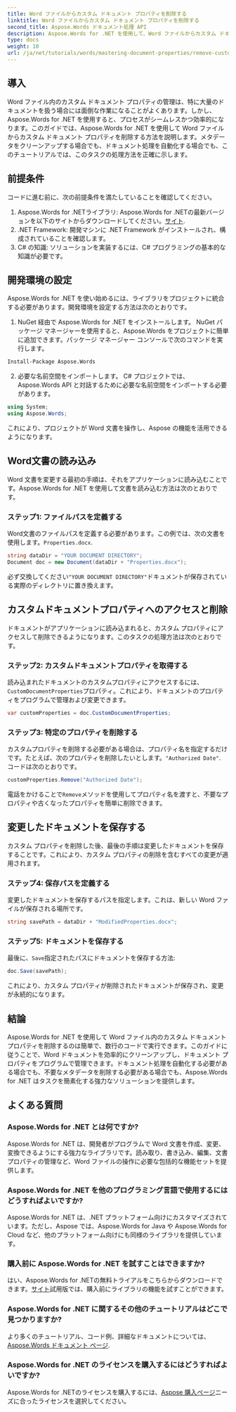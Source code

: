 ```yaml
---
title: Word ファイルからカスタム ドキュメント プロパティを削除する
linktitle: Word ファイルからカスタム ドキュメント プロパティを削除する
second_title: Aspose.Words ドキュメント処理 API
description: Aspose.Words for .NET を使用して、Word ファイルからカスタム ドキュメント プロパティを削除する方法を学びます。この詳細なガイドでは、ドキュメント メタデータを効率的にクリーンアップし、ドキュメント管理と自動化にかかる時間を節約するための手順を段階的に説明します。
type: docs
weight: 10
url: /ja/net/tutorials/words/mastering-document-properties/remove-custom-document-properties-in-word-files/
---
```

## 導入

Word ファイル内のカスタム ドキュメント プロパティの管理は、特に大量のドキュメントを扱う場合には面倒な作業になることがよくあります。しかし、Aspose.Words for .NET を使用すると、プロセスがシームレスかつ効率的になります。このガイドでは、Aspose.Words for .NET を使用して Word ファイルからカスタム ドキュメント プロパティを削除する方法を説明します。メタデータをクリーンアップする場合でも、ドキュメント処理を自動化する場合でも、このチュートリアルでは、このタスクの処理方法を正確に示します。

## 前提条件

コードに進む前に、次の前提条件を満たしていることを確認してください。

1.  Aspose.Words for .NETライブラリ: Aspose.Words for .NETの最新バージョンを以下のサイトからダウンロードしてください。[サイト](https://releases.aspose.com/words/net/).
2. .NET Framework: 開発マシンに .NET Framework がインストールされ、構成されていることを確認します。
3. C# の知識: ソリューションを実装するには、C# プログラミングの基本的な知識が必要です。

## 開発環境の設定

Aspose.Words for .NET を使い始めるには、ライブラリをプロジェクトに統合する必要があります。開発環境を設定する方法は次のとおりです。

1. NuGet 経由で Aspose.Words for .NET をインストールします。
   NuGet パッケージ マネージャーを使用すると、Aspose.Words をプロジェクトに簡単に追加できます。パッケージ マネージャー コンソールで次のコマンドを実行します。

```bash
Install-Package Aspose.Words
```

2. 必要な名前空間をインポートします。
   C# プロジェクトでは、Aspose.Words API と対話するために必要な名前空間をインポートする必要があります。
   
```csharp
using System;
using Aspose.Words;
```

これにより、プロジェクトが Word 文書を操作し、Aspose の機能を活用できるようになります。

## Word文書の読み込み

Word 文書を変更する最初の手順は、それをアプリケーションに読み込むことです。Aspose.Words for .NET を使用して文書を読み込む方法は次のとおりです。

### ステップ1: ファイルパスを定義する

 Word文書のファイルパスを定義する必要があります。この例では、次の文書を使用します。`Properties.docx`.

```csharp
string dataDir = "YOUR DOCUMENT DIRECTORY";
Document doc = new Document(dataDir + "Properties.docx");
```

必ず交換してください`"YOUR DOCUMENT DIRECTORY"`ドキュメントが保存されている実際のディレクトリに置き換えます。

## カスタムドキュメントプロパティへのアクセスと削除

ドキュメントがアプリケーションに読み込まれると、カスタム プロパティにアクセスして削除できるようになります。このタスクの処理方法は次のとおりです。

### ステップ2: カスタムドキュメントプロパティを取得する

読み込まれたドキュメントのカスタムプロパティにアクセスするには、`CustomDocumentProperties`プロパティ。これにより、ドキュメントのプロパティをプログラムで管理および変更できます。

```csharp
var customProperties = doc.CustomDocumentProperties;
```

### ステップ3: 特定のプロパティを削除する

カスタムプロパティを削除する必要がある場合は、プロパティ名を指定するだけです。たとえば、次のプロパティを削除したいとします。`"Authorized Date"`. コードは次のとおりです。

```csharp
customProperties.Remove("Authorized Date");
```

電話をかけることで`Remove`メソッドを使用してプロパティ名を渡すと、不要なプロパティや古くなったプロパティを簡単に削除できます。

## 変更したドキュメントを保存する

カスタム プロパティを削除した後、最後の手順は変更したドキュメントを保存することです。これにより、カスタム プロパティの削除を含むすべての変更が適用されます。

### ステップ4: 保存パスを定義する

変更したドキュメントを保存するパスを指定します。これは、新しい Word ファイルが保存される場所です。

```csharp
string savePath = dataDir + "ModifiedProperties.docx";
```

### ステップ5: ドキュメントを保存する

最後に、`Save`指定されたパスにドキュメントを保存する方法:

```csharp
doc.Save(savePath);
```

これにより、カスタム プロパティが削除されたドキュメントが保存され、変更が永続的になります。

## 結論

Aspose.Words for .NET を使用して Word ファイル内のカスタム ドキュメント プロパティを削除するのは簡単で、数行のコードで実行できます。このガイドに従うことで、Word ドキュメントを効率的にクリーンアップし、ドキュメント プロパティをプログラムで管理できます。ドキュメント処理を自動化する必要がある場合でも、不要なメタデータを削除する必要がある場合でも、Aspose.Words for .NET はタスクを簡素化する強力なソリューションを提供します。

## よくある質問

### Aspose.Words for .NET とは何ですか?

Aspose.Words for .NET は、開発者がプログラムで Word 文書を作成、変更、変換できるようにする強力なライブラリです。読み取り、書き込み、編集、文書プロパティの管理など、Word ファイルの操作に必要な包括的な機能セットを提供します。

### Aspose.Words for .NET を他のプログラミング言語で使用するにはどうすればよいですか?

Aspose.Words for .NET は、.NET プラットフォーム向けにカスタマイズされています。ただし、Aspose では、Aspose.Words for Java や Aspose.Words for Cloud など、他のプラットフォーム向けにも同様のライブラリを提供しています。

### 購入前に Aspose.Words for .NET を試すことはできますか?

はい、Aspose.Words for .NETの無料トライアルをこちらからダウンロードできます。[サイト](https://releases.aspose.com/)試用版では、購入前にライブラリの機能を試すことができます。

### Aspose.Words for .NET に関するその他のチュートリアルはどこで見つかりますか?

より多くのチュートリアル、コード例、詳細なドキュメントについては、[Aspose.Words ドキュメント ページ](https://reference.aspose.com/words/net/).

### Aspose.Words for .NET のライセンスを購入するにはどうすればよいですか?

Aspose.Words for .NETのライセンスを購入するには、[Aspose 購入ページ](https://purchase.aspose.com/buy)ニーズに合ったライセンスを選択してください。